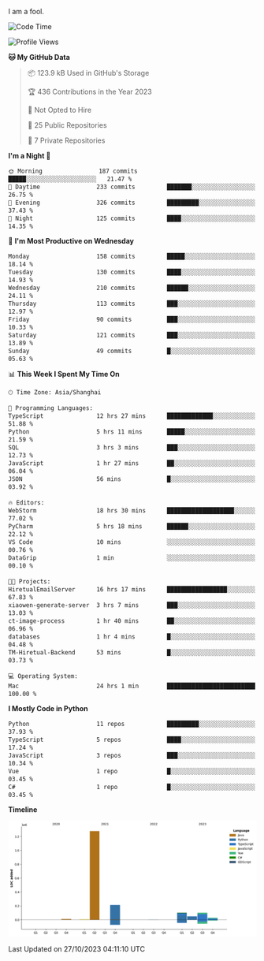 I am a fool.

<!--START_SECTION:waka-->
![Code Time](http://img.shields.io/badge/Code%20Time-829%20hrs%2053%20mins-blue)

![Profile Views](http://img.shields.io/badge/Profile%20Views-0-blue)

**🐱 My GitHub Data** 

> 📦 123.9 kB Used in GitHub's Storage 
 > 
> 🏆 436 Contributions in the Year 2023
 > 
> 🚫 Not Opted to Hire
 > 
> 📜 25 Public Repositories 
 > 
> 🔑 7 Private Repositories 
 > 
**I'm a Night 🦉** 

```text
🌞 Morning                187 commits         █████░░░░░░░░░░░░░░░░░░░░   21.47 % 
🌆 Daytime                233 commits         ███████░░░░░░░░░░░░░░░░░░   26.75 % 
🌃 Evening                326 commits         █████████░░░░░░░░░░░░░░░░   37.43 % 
🌙 Night                  125 commits         ████░░░░░░░░░░░░░░░░░░░░░   14.35 % 
```
📅 **I'm Most Productive on Wednesday** 

```text
Monday                   158 commits         █████░░░░░░░░░░░░░░░░░░░░   18.14 % 
Tuesday                  130 commits         ████░░░░░░░░░░░░░░░░░░░░░   14.93 % 
Wednesday                210 commits         ██████░░░░░░░░░░░░░░░░░░░   24.11 % 
Thursday                 113 commits         ███░░░░░░░░░░░░░░░░░░░░░░   12.97 % 
Friday                   90 commits          ███░░░░░░░░░░░░░░░░░░░░░░   10.33 % 
Saturday                 121 commits         ███░░░░░░░░░░░░░░░░░░░░░░   13.89 % 
Sunday                   49 commits          █░░░░░░░░░░░░░░░░░░░░░░░░   05.63 % 
```


📊 **This Week I Spent My Time On** 

```text
🕑︎ Time Zone: Asia/Shanghai

💬 Programming Languages: 
TypeScript               12 hrs 27 mins      █████████████░░░░░░░░░░░░   51.88 % 
Python                   5 hrs 11 mins       █████░░░░░░░░░░░░░░░░░░░░   21.59 % 
SQL                      3 hrs 3 mins        ███░░░░░░░░░░░░░░░░░░░░░░   12.73 % 
JavaScript               1 hr 27 mins        ██░░░░░░░░░░░░░░░░░░░░░░░   06.04 % 
JSON                     56 mins             █░░░░░░░░░░░░░░░░░░░░░░░░   03.92 % 

🔥 Editors: 
WebStorm                 18 hrs 30 mins      ███████████████████░░░░░░   77.02 % 
PyCharm                  5 hrs 18 mins       ██████░░░░░░░░░░░░░░░░░░░   22.12 % 
VS Code                  10 mins             ░░░░░░░░░░░░░░░░░░░░░░░░░   00.76 % 
DataGrip                 1 min               ░░░░░░░░░░░░░░░░░░░░░░░░░   00.10 % 

🐱‍💻 Projects: 
HiretualEmailServer      16 hrs 17 mins      █████████████████░░░░░░░░   67.83 % 
xiaowen-generate-server  3 hrs 7 mins        ███░░░░░░░░░░░░░░░░░░░░░░   13.03 % 
ct-image-process         1 hr 40 mins        ██░░░░░░░░░░░░░░░░░░░░░░░   06.96 % 
databases                1 hr 4 mins         █░░░░░░░░░░░░░░░░░░░░░░░░   04.48 % 
TM-Hiretual-Backend      53 mins             █░░░░░░░░░░░░░░░░░░░░░░░░   03.73 % 

💻 Operating System: 
Mac                      24 hrs 1 min        █████████████████████████   100.00 % 
```

**I Mostly Code in Python** 

```text
Python                   11 repos            █████████░░░░░░░░░░░░░░░░   37.93 % 
TypeScript               5 repos             ████░░░░░░░░░░░░░░░░░░░░░   17.24 % 
JavaScript               3 repos             ███░░░░░░░░░░░░░░░░░░░░░░   10.34 % 
Vue                      1 repo              █░░░░░░░░░░░░░░░░░░░░░░░░   03.45 % 
C#                       1 repo              █░░░░░░░░░░░░░░░░░░░░░░░░   03.45 % 
```



**Timeline**

![Lines of Code chart](https://raw.githubusercontent.com/VeejaLiu/VeejaLiu/master/assets/bar_graph.png)


 Last Updated on 27/10/2023 04:11:10 UTC
<!--END_SECTION:waka-->
